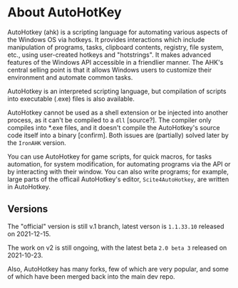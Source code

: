 # About AutoHotKey

AutoHotkey (ahk) is a scripting language for automating various aspects of the Windows OS via hotkeys. It provides interactions which include manipulation of programs, tasks, clipboard contents, registry, file system, etc., using user-created hotkeys and "hotstrings". It makes advanced features of the Windows API accessible in a friendlier manner. The AHK's central selling point is that it allows Windows users to customize their environment and automate common tasks.

AutoHotkey is an interpreted scripting language, but compilation of scripts into executable (.exe) files is also available.

AutoHotkey cannot be used as a shell extension or be injected into another process, as it can't be compiled to a `dll` [source?]. The compiler only compiles into *.exe files, and it doesn't compile the AutoHotkey's source code itself into a binary [confirm]. Both issues are (partially) solved later by the `IronAHK` version.

You can use AutoHotkey for game scripts, for quick macros, for tasks automation, for system modification, for automating programs via the API or by interacting with their window. You can also write programs; for example, large parts of the officail AutoHotkey's editor, `Scite4AutoHotkey`, are written in AutoHotkey.

## Versions

The "official" version is still v.1 branch, latest verson is `1.1.33.10` released on 2021-12-15.

The work on v2 is still ongoing, with the latest beta `2.0 beta 3` released on 2021-10-23.

Also, AutoHotkey has many forks, few of which are very popular, and some of which have been merged back into the main dev repo.
